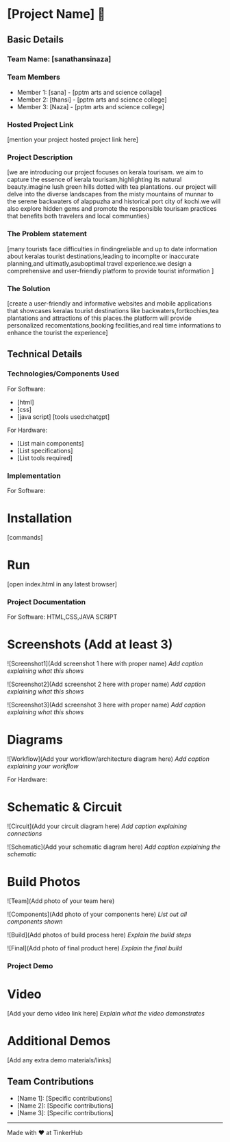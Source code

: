 # [Project Name] 🎯


## Basic Details
### Team Name: [sanathansinaza]

### Team Members
- Member 1: [sana] - [pptm arts and science collage]
- Member 2: [thansi] - [pptm arts and science college]
- Member 3: [Naza] - [pptm arts and science college]

### Hosted Project Link
[mention your project hosted project link here]

### Project Description
[we are introducing our project focuses on kerala tourisam. we aim to capture the essence of kerala tourisam,highlighting its natural beauty.imagine lush green hills dotted with tea plantations. our project will delve into the diverse landscapes from the misty mountains of munnar to the serene backwaters of alappuzha and historical port city of kochi.we will also explore hidden gems and promote the responsible tourisam practices that benefits both travelers and local communties} 

### The Problem statement
[many tourists face difficulties in findingreliable and up to date information about keralas tourist destinations,leading to incomplte or inaccurate planning,and ultimatly,asuboptimal travel experience.we design a comprehensive and user-friendly platform to provide tourist information ]

### The Solution
[create a user-friendly and informative websites and mobile applications that showcases keralas tourist destinations like backwaters,fortkochies,tea plantations and attractions of this places.the platform will provide personalized recomentations,booking fecilities,and real time informations to enhance the tourist the experience]

## Technical Details
### Technologies/Components Used
For Software:
- [html]
- [css]
- [java script]
[tools used:chatgpt]


For Hardware:
- [List main components]
- [List specifications]
- [List tools required]

### Implementation
For Software:
# Installation
[commands]

# Run
[open index.html in any latest browser]

### Project Documentation
For Software:
HTML,CSS,JAVA SCRIPT

# Screenshots (Add at least 3)
![Screenshot1](Add screenshot 1 here with proper name)
*Add caption explaining what this shows*

![Screenshot2](Add screenshot 2 here with proper name)
*Add caption explaining what this shows*

![Screenshot3](Add screenshot 3 here with proper name)
*Add caption explaining what this shows*

# Diagrams
![Workflow](Add your workflow/architecture diagram here)
*Add caption explaining your workflow*

For Hardware:

# Schematic & Circuit
![Circuit](Add your circuit diagram here)
*Add caption explaining connections*

![Schematic](Add your schematic diagram here)
*Add caption explaining the schematic*

# Build Photos
![Team](Add photo of your team here)


![Components](Add photo of your components here)
*List out all components shown*

![Build](Add photos of build process here)
*Explain the build steps*

![Final](Add photo of final product here)
*Explain the final build*

### Project Demo
# Video
[Add your demo video link here]
*Explain what the video demonstrates*

# Additional Demos
[Add any extra demo materials/links]

## Team Contributions
- [Name 1]: [Specific contributions]
- [Name 2]: [Specific contributions]
- [Name 3]: [Specific contributions]

---
Made with ❤️ at TinkerHub
